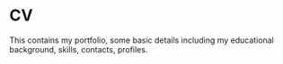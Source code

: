 # CV
This contains my portfolio, some basic details including my educational background, skills, contacts, profiles.
